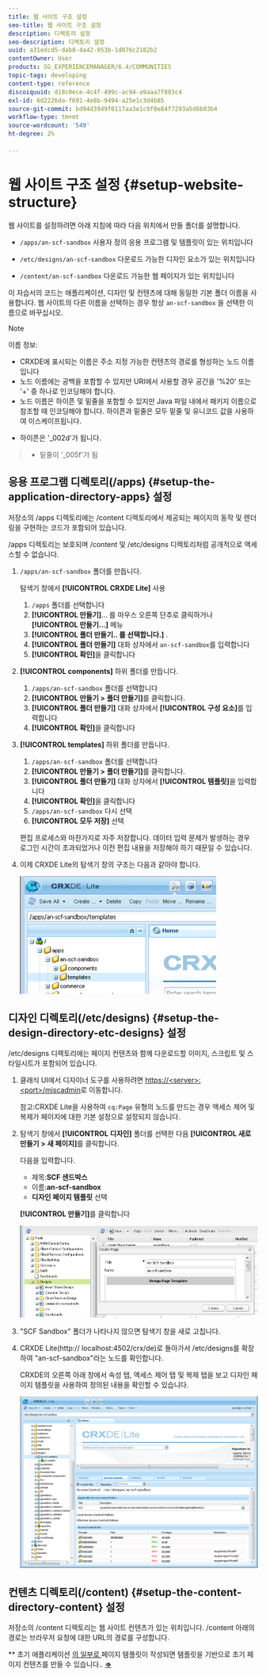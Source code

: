 ```yaml
---
title: 웹 사이트 구조 설정
seo-title: 웹 사이트 구조 설정
description: 디렉토리 설정
seo-description: 디렉토리 설정
uuid: a31edcd5-dab8-4a42-953b-1d076c2182b2
contentOwner: User
products: SG_EXPERIENCEMANAGER/6.4/COMMUNITIES
topic-tags: developing
content-type: reference
discoiquuid: d18c0ece-4c4f-499c-ac94-a9aaa7f883c4
exl-id: 6d2226da-f691-4e8b-9494-a25e1c3d4b85
source-git-commit: bd94d3949f0117aa3e1c9f0e84f7293a5d6b03b4
workflow-type: tm+mt
source-wordcount: '549'
ht-degree: 2%

---
```


# 웹 사이트 구조 설정 {#setup-website-structure}

웹 사이트를 설정하려면 아래 지침에 따라 다음 위치에서 만들 폴더를 설명합니다.

* `/apps/an-scf-sandbox`
사용자 정의 응용 프로그램 및 템플릿이 있는 위치입니다

* `/etc/designs/an-scf-sandbox`
다운로드 가능한 디자인 요소가 있는 위치입니다

* `/content/an-scf-sandbox`
다운로드 가능한 웹 페이지가 있는 위치입니다

이 자습서의 코드는 애플리케이션, 디자인 및 컨텐츠에 대해 동일한 기본 폴더 이름을 사용합니다. 웹 사이트의 다른 이름을 선택하는 경우 항상 `an-scf-sandbox` 을 선택한 이름으로 바꾸십시오.

>[!NOTE]
>
>이름 정보:
>
>* CRXDE에 표시되는 이름은 주소 지정 가능한 컨텐츠의 경로를 형성하는 노드 이름입니다
>* 노드 이름에는 공백을 포함할 수 있지만 URI에서 사용할 경우 공간을 &#39;%20&#39; 또는 &#39;+&#39; 중 하나로 인코딩해야 합니다.
>* 노드 이름은 하이픈 및 밑줄을 포함할 수 있지만 Java 파일 내에서 패키지 이름으로 참조할 때 인코딩해야 합니다. 하이픈과 밑줄은 모두 밑줄 및 유니코드 값을 사용하여 이스케이프됩니다.

   >
   >   
   * 하이픈은 &#39;_002d&#39;가 됩니다.
   >   * 밑줄이 &#39;_005f&#39;가 됨


## 응용 프로그램 디렉토리(/apps) {#setup-the-application-directory-apps} 설정

저장소의 /apps 디렉토리에는 /content 디렉토리에서 제공되는 페이지의 동작 및 렌더링을 구현하는 코드가 포함되어 있습니다.

/apps 디렉토리는 보호되며 /content 및 /etc/designs 디렉토리처럼 공개적으로 액세스할 수 없습니다.

1. `/apps/an-scf-sandbox` 폴더를 만듭니다.

   탐색기 창에서 **[!UICONTROL CRXDE Lite]** 사용

   1. `/apps` 폴더를 선택합니다
   1. **[!UICONTROL 만들기]**... 를 마우스 오른쪽 단추로 클릭하거나 **[!UICONTROL 만들기...]** 메뉴
   1. **[!UICONTROL 폴더 만들기.. 를 선택합니다.]** .
   1. **[!UICONTROL 폴더 만들기]** 대화 상자에서 `an-scf-sandbox`를 입력합니다
   1. **[!UICONTROL 확인]**&#x200B;을 클릭합니다

1. **[!UICONTROL components]** 하위 폴더를 만듭니다.

   1. `/apps/an-scf-sandbox` 폴더를 선택합니다
   1. **[!UICONTROL 만들기 > 폴더 만들기]**&#x200B;를 클릭합니다.
   1. **[!UICONTROL 폴더 만들기]** 대화 상자에서 **[!UICONTROL 구성 요소]**&#x200B;를 입력합니다
   1. **[!UICONTROL 확인]**&#x200B;을 클릭합니다

1. **[!UICONTROL templates]** 하위 폴더를 만듭니다.

   1. `/apps/an-scf-sandbox` 폴더를 선택합니다
   1. **[!UICONTROL 만들기 > 폴더 만들기]**&#x200B;를 클릭합니다.
   1. **[!UICONTROL 폴더 만들기]** 대화 상자에서 **[!UICONTROL 템플릿]**&#x200B;을 입력합니다
   1. **[!UICONTROL 확인]**&#x200B;을 클릭합니다
   1. `/apps/an-scf-sandbox` 다시 선택
   1. **[!UICONTROL 모두 저장]** 선택

   편집 프로세스와 마찬가지로 자주 저장합니다. 데이터 입력 문제가 발생하는 경우 로그인 시간이 초과되었거나 이전 편집 내용을 저장해야 하기 때문일 수 있습니다.

1. 이제 CRXDE Lite의 탐색기 창의 구조는 다음과 같아야 합니다.

   ![chlimage_1-44](assets/chlimage_1-44.png)

## 디자인 디렉토리(/etc/designs) {#setup-the-design-directory-etc-designs} 설정

/etc/designs 디렉토리에는 페이지 컨텐츠와 함께 다운로드할 이미지, 스크립트 및 스타일시트가 포함되어 있습니다.

1. 클래식 UI에서 디자이너 도구를 사용하려면 [https://&lt;server>:&lt;port>/miscadmin](http://localhost:4502/miscadmin)로 이동합니다.

   참고:CRXDE Lite을 사용하여 `cq:Page` 유형의 노드를 만드는 경우 액세스 제어 및 복제가 페이지에 대한 기본 설정으로 설정되지 않습니다.

1. 탐색기 창에서 **[!UICONTROL 디자인]** 폴더를 선택한 다음 **[!UICONTROL 새로 만들기 > 새 페이지]**&#x200B;를 클릭합니다.

   다음을 입력합니다.

   * 제목:**SCF 샌드박스**
   * 이름:**an-scf-sandbox**
   * **디자인 페이지 템플릿** 선택

   **[!UICONTROL 만들기]**&#x200B;를 클릭합니다

   ![chlimage_1-45](assets/chlimage_1-45.png)

1. &quot;SCF Sandbox&quot; 폴더가 나타나지 않으면 탐색기 창을 새로 고칩니다.

1. CRXDE Lite(http:// localhost:4502/crx/de)로 돌아가서 /etc/designs를 확장하여 &quot;an-scf-sandbox&quot;라는 노드를 확인합니다.

   CRXDE의 오른쪽 아래 창에서 속성 탭, 액세스 제어 탭 및 복제 탭을 보고 디자인 페이지 템플릿을 사용하여 정의된 내용을 확인할 수 있습니다.

   ![chlimage_1-46](assets/chlimage_1-46.png)

## 컨텐츠 디렉토리(/content) {#setup-the-content-directory-content} 설정

저장소의 /content 디렉토리는 웹 사이트 컨텐츠가 있는 위치입니다. /content 아래의 경로는 브라우저 요청에 대한 URL의 경로를 구성합니다.

** 초기 애플리케이션 [의 일부로 ](initial-app.md#createthepagetemplate) 페이지 템플릿이 작성되면 템플릿을 기반으로 초기 페이지 컨텐츠를 만들 수 있습니다..  [**⇒**](initial-app.md)
